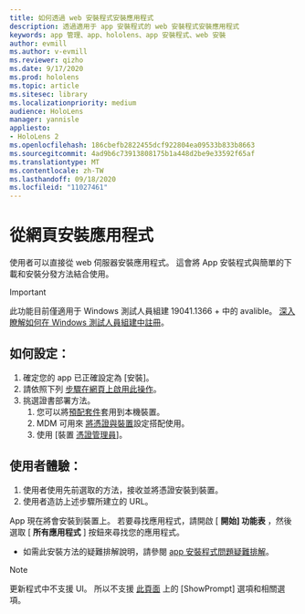 ```yaml
---
title: 如何透過 web 安裝程式安裝應用程式
description: 透過適用于 app 安裝程式的 web 安裝程式安裝應用程式
keywords: app 管理、app、hololens、app 安裝程式、web 安裝
author: evmill
ms.author: v-evmill
ms.reviewer: qizho
ms.date: 9/17/2020
ms.prod: hololens
ms.topic: article
ms.sitesec: library
ms.localizationpriority: medium
audience: HoloLens
manager: yannisle
appliesto:
- HoloLens 2
ms.openlocfilehash: 186cbefb2822455dcf922804ea09533b833b8663
ms.sourcegitcommit: 4ad9b6c73913808175b1a448d2be9e33592f65af
ms.translationtype: MT
ms.contentlocale: zh-TW
ms.lasthandoff: 09/18/2020
ms.locfileid: "11027461"
---
```

# 從網頁安裝應用程式

使用者可以直接從 web 伺服器安裝應用程式。 這會將 App 安裝程式與簡單的下載和安裝分發方法結合使用。 

> [!IMPORTANT]
> 此功能目前僅適用于 Windows 測試人員組建 19041.1366 + 中的 avalible。 [深入瞭解如何在 Windows 測試人員組建中註冊](hololens-insider.md)。

## 如何設定：
1.  確定您的 app 已正確設定為 [安裝]。
1.  請依照下列 [步驟在網頁上啟用此操作](https://docs.microsoft.com/windows/msix/app-installer/installing-windows10-apps-web#how-to-enable-this-on-a-webpage)。 
1.  挑選證書部署方法。 
    1.  您可以將[預配套件](hololens-provisioning.md)套用到本機裝置。
    1.  MDM 可用來 [將憑證與裝置](https://docs.microsoft.com/mem/intune/protect/certificates-configure)設定搭配使用。
    1.  使用 [裝置 [憑證管理員](hololens-insider.md#certificate-manager)]。 

## 使用者體驗：
1.  使用者使用先前選取的方法，接收並將憑證安裝到裝置。 
1.  使用者造訪上述步驟所建立的 URL。

App 現在將會安裝到裝置上。 若要尋找應用程式，請開啟 [ **開始] 功能表** ，然後選取 [ **所有應用程式** ] 按鈕來尋找您的應用程式。 

-   如需此安裝方法的疑難排解說明，請參閱 [app 安裝程式問題疑難排解](https://docs.microsoft.com/windows/msix/app-installer/troubleshoot-appinstaller-issues)。 

> [!NOTE]
> 更新程式中不支援 UI。 所以不支援 [此頁面](https://docs.microsoft.com/windows/msix/app-installer/update-settings) 上的 [ShowPrompt] 選項和相關選項。
